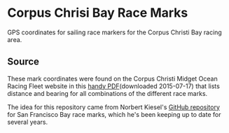 # Corpus Chrisi Bay Race Marks
GPS coordinates for sailing race markers for the Corpus Christi Bay racing area.

## Source
These mark coordinates were found on the Corpus Christi Midget Ocean Racing Fleet website in this [handy PDF](https://ccmorf.files.wordpress.com/2011/12/2-1-10-ccyc-bay-race-map-and-chart.pdf)(downloaded 2015-07-17) that lists distance and bearing for all combinations of the different race marks.

The idea for this repository came from Norbert Kiesel's [GitHub repository](https://github.com/nkiesel/YRA-Marks) for San Francisco Bay race marks, which he's been keeping up to date for several years.
